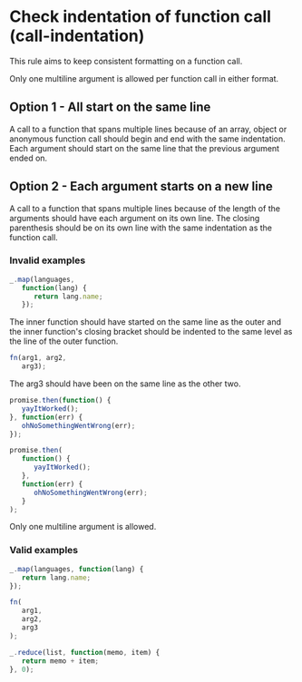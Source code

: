 # Check indentation of function call (call-indentation)

This rule aims to keep consistent formatting on a function call.

Only one multiline argument is allowed per function call in either
format.

## Option 1 - All start on the same line

A call to a function that spans multiple lines because of an array,
object or anonymous function call should begin and end with the
same indentation. Each argument should start on the same line that
the previous argument ended on.

## Option 2 - Each argument starts on a new line

A call to a function that spans multiple lines because of the length
of the arguments should have each argument on its own line. The closing
parenthesis should be on its own line with the same indentation as
the function call.

### Invalid examples

```js
_.map(languages,
   function(lang) {
      return lang.name;
   });
```

The inner function should have started on the same line as the outer
and the inner function's closing bracket should be indented to the same level
as the line of the outer function.

```js
fn(arg1, arg2,
   arg3);
```

The arg3 should have been on the same line as the other two.

```js
promise.then(function() {
   yayItWorked();
}, function(err) {
   ohNoSomethingWentWrong(err);
});

promise.then(
   function() {
      yayItWorked();
   },
   function(err) {
      ohNoSomethingWentWrong(err);
   }
);
```

Only one multiline argument is allowed.

### Valid examples

```js
_.map(languages, function(lang) {
   return lang.name;
});

fn(
   arg1,
   arg2,
   arg3
);

_.reduce(list, function(memo, item) {
   return memo + item;
}, 0);
```
